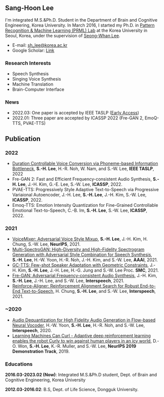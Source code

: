 ## Sang-Hoon Lee
I'm integrated M.S.&Ph.D. Student in the Department of Brain and Cognitive Engineering, Korea University. In March 2016, I started my Ph.D. in [Pattern Recognition & Machine Learning (PRML) Lab](pr.korea.ac.kr) at the Korea University in Seoul, Korea, under the supervision of [Seong-Whan Lee](http://pr.korea.ac.kr/sub2_1.php?code=LSW).

- E-mail: sh_lee@korea.ac.kr
- Google Scholar: [Link](https://scholar.google.com/citations?user=HDzlBm0AAAAJ&hl=en)

### Research Interests
- Speech Synthesis 
- Singing Voice Synthesis
- Machine Translation
- Brain-Computer Interface

### News
- 2022.03: One paper is accepted by IEEE TASLP ([Early Access](https://ieeexplore.ieee.org/abstract/document/9729483)) 
- 2022.01: Three paper are accepted by ICASSP 2022 (Fre-GAN 2, EmoQ-TTS, PVAE-TTS)

## Publication
### 2022
- [Duration Controllable Voice Conversion via Phoneme-based Information Bottleneck](https://ieeexplore.ieee.org/abstract/document/9729483), **S.-H. Lee**, H.-R. Noh, W. Nam, and S.-W. Lee, **IEEE TASLP**, 2022
- Fre-GAN 2: Fast and Efficient Frequency-consistent Audio Synthesis, **S.-H. Lee**, J.-H. Kim, G.-E. Lee, S.-W. Lee, **ICASSP**, 2022.
- PVAE-TTS: Progressively Style Adaptive Text-to-Speech via Progressive Variaional Autoencoder,	J.-H. Lee, **S.-H. Lee**, J.-H. Kim, S.-W. Lee,  **ICASSP**, 2022.
- Emoq-TTS: Emotion Intensity Quantization for Fine-Grained Controllable Emotional Text-to-Speech,	C.-B. Im, **S.-H. Lee**, S.-W. Lee, **ICASSP**, 2022.


### 2021
- [VoiceMixer: Adversarial Voice Style Mixup](https://proceedings.neurips.cc/paper/2021/hash/0266e33d3f546cb5436a10798e657d97-Abstract.html), **S.-H. Lee**, J.-H. Kim, H. Chung, S.-W. Lee, **NeurIPS**, 2021.
- [Multi-SpectroGAN: High-Diversity and High-Fidelity Spectrogram Generation with Adversarial Style Combination for Speech Synthesis](https://arxiv.org/abs/2012.07267), **S.-H. Lee**, H.-W. Yoon, H.-R. Noh, J.-H. Kim, and S.-W. Lee, **AAAI**, 2021.
- [GC-TTS: Few-shot Speaker Adaptation with Geometric Constraints](https://ieeexplore.ieee.org/abstract/document/9658830), J.-H. Kim, **S.-H. Lee**, J.-H. Lee, H.-G. Jung and S.-W. Lee Proc. **SMC**, 2021.
- [Fre-GAN: Adversarial Frequency-consistent Audio Synthesis](https://arxiv.org/abs/2106.02297), J.-H. Kim, **S.-H. Lee**, J.-H. Lee, and S.-W. Lee, **Interspeech**, 2021.  
- [Reinforce-Aligner: Reinforcement Alignment Search for Robust End-to-End Text-to-Speech](https://arxiv.org/abs/2106.02830), H. Chung, **S.-H. Lee**, and S.-W. Lee, **Interspeech**, 2021.  

### ~2020
- [Audio Dequantization for High Fidelity Audio Generation in Flow-based Neural Vocoder](https://arxiv.org/abs/2008.06867), H.-W. Yoon, **S.-H. Lee**, H.-R. Noh, and S.-W. Lee, **Interspeech**, 2020.  
- [Learning Machines Can Curl - Adaptive deep reinforcement learning enables the robot Curly to win against human players in an icy world](https://nips.cc/Conferences/2019/ScheduleMultitrack?event=15442), D.-O. Won, **S.-H. Lee**, K.-R. Muller, and S.-W. Lee, **NeurIPS 2019 Demonstration Track**, 2019. 



### Educations
**2016.03-2023.02 (Now)**: Integrated M.S.&Ph.D student, Dept. of Brain and Cognitive Engineering, Korea University

**2012.03-2016.02**: B.S, Dept. of Life Science, Dongguk University.
